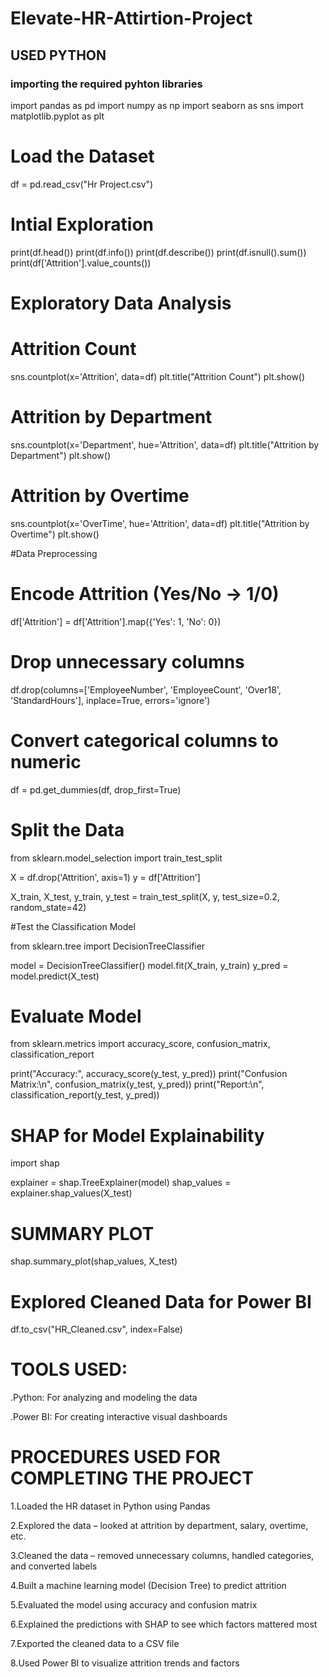 # Elevate-HR-Attirtion-Project

## USED PYTHON 
### importing the required pyhton libraries
import pandas as pd
import numpy as np
import seaborn as sns
import matplotlib.pyplot as plt

# Load the Dataset
df = pd.read_csv("Hr Project.csv")

# Intial Exploration
print(df.head())
print(df.info())
print(df.describe())
print(df.isnull().sum())
print(df['Attrition'].value_counts())


# Exploratory Data Analysis

# Attrition Count
sns.countplot(x='Attrition', data=df)
plt.title("Attrition Count")
plt.show()

# Attrition by Department
sns.countplot(x='Department', hue='Attrition', data=df)
plt.title("Attrition by Department")
plt.show()

# Attrition by Overtime
sns.countplot(x='OverTime', hue='Attrition', data=df)
plt.title("Attrition by Overtime")
plt.show()

#Data Preprocessing

# Encode Attrition (Yes/No → 1/0)
df['Attrition'] = df['Attrition'].map({'Yes': 1, 'No': 0})

# Drop unnecessary columns
df.drop(columns=['EmployeeNumber', 'EmployeeCount', 'Over18', 'StandardHours'], inplace=True, errors='ignore')

# Convert categorical columns to numeric
df = pd.get_dummies(df, drop_first=True)

# Split the Data

from sklearn.model_selection import train_test_split

X = df.drop('Attrition', axis=1)
y = df['Attrition']

X_train, X_test, y_train, y_test = train_test_split(X, y, test_size=0.2, random_state=42)


#Test the Classification Model

from sklearn.tree import DecisionTreeClassifier

model = DecisionTreeClassifier()
model.fit(X_train, y_train)
y_pred = model.predict(X_test)


# Evaluate Model

from sklearn.metrics import accuracy_score, confusion_matrix, classification_report

print("Accuracy:", accuracy_score(y_test, y_pred))
print("Confusion Matrix:\n", confusion_matrix(y_test, y_pred))
print("Report:\n", classification_report(y_test, y_pred))

# SHAP for Model Explainability

import shap

explainer = shap.TreeExplainer(model)
shap_values = explainer.shap_values(X_test)

# SUMMARY PLOT
shap.summary_plot(shap_values, X_test)


# Explored Cleaned Data for Power BI

df.to_csv("HR_Cleaned.csv", index=False)


# TOOLS USED:
.Python: For analyzing and modeling the data

.Power BI: For creating interactive visual dashboards

# PROCEDURES USED FOR COMPLETING THE PROJECT

1.Loaded the HR dataset in Python using Pandas

2.Explored the data – looked at attrition by department, salary, overtime, etc.

3.Cleaned the data – removed unnecessary columns, handled categories, and converted labels

4.Built a machine learning model (Decision Tree) to predict attrition

5.Evaluated the model using accuracy and confusion matrix

6.Explained the predictions with SHAP to see which factors mattered most

7.Exported the cleaned data to a CSV file

8.Used Power BI to visualize attrition trends and factors






